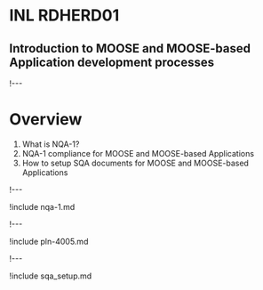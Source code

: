 # INL RDHERD01

## Introduction to MOOSE and MOOSE-based Application development processes

!---

# Overview

1. What is NQA-1?
1. NQA-1 compliance for MOOSE and MOOSE-based Applications
1. How to setup SQA documents for MOOSE and MOOSE-based Applications

!---

!include nqa-1.md

!---

!include pln-4005.md

!---

!include sqa_setup.md
